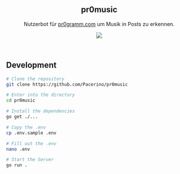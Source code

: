 <h2 align="center">pr0music</h2>
<p align="center">Nutzerbot für <a href="https://pr0gramm.com">pr0gramm.com</a> um Musik in Posts zu erkennen.</p>

<!-- Tags - 1 -->
<p align="center">
    <a href="https://ci.s-c.systems/Pacerino/pr0music">
        <img src="https://ci.s-c.systems/api/badges/Pacerino/pr0music/status.svg" />
    </a>
</p>

<br />

## Development 

```bash
# Clone the repository 
git clone https://github.com/Pacerino/pr0music

# Enter into the directory
cd pr0music

# Install the dependencies
go get ./...

# Copy the .env
cp .env.sample .env

# Fill out the .env
nano .env

# Start the Server
go run .
```